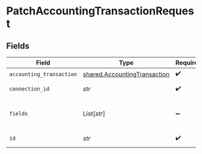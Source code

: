 # PatchAccountingTransactionRequest


## Fields

| Field                                                                        | Type                                                                         | Required                                                                     | Description                                                                  |
| ---------------------------------------------------------------------------- | ---------------------------------------------------------------------------- | ---------------------------------------------------------------------------- | ---------------------------------------------------------------------------- |
| `accounting_transaction`                                                     | [shared.AccountingTransaction](../../models/shared/accountingtransaction.md) | :heavy_check_mark:                                                           | N/A                                                                          |
| `connection_id`                                                              | *str*                                                                        | :heavy_check_mark:                                                           | ID of the connection                                                         |
| `fields`                                                                     | List[*str*]                                                                  | :heavy_minus_sign:                                                           | Comma-delimited fields to return                                             |
| `id`                                                                         | *str*                                                                        | :heavy_check_mark:                                                           | ID of the Transaction                                                        |